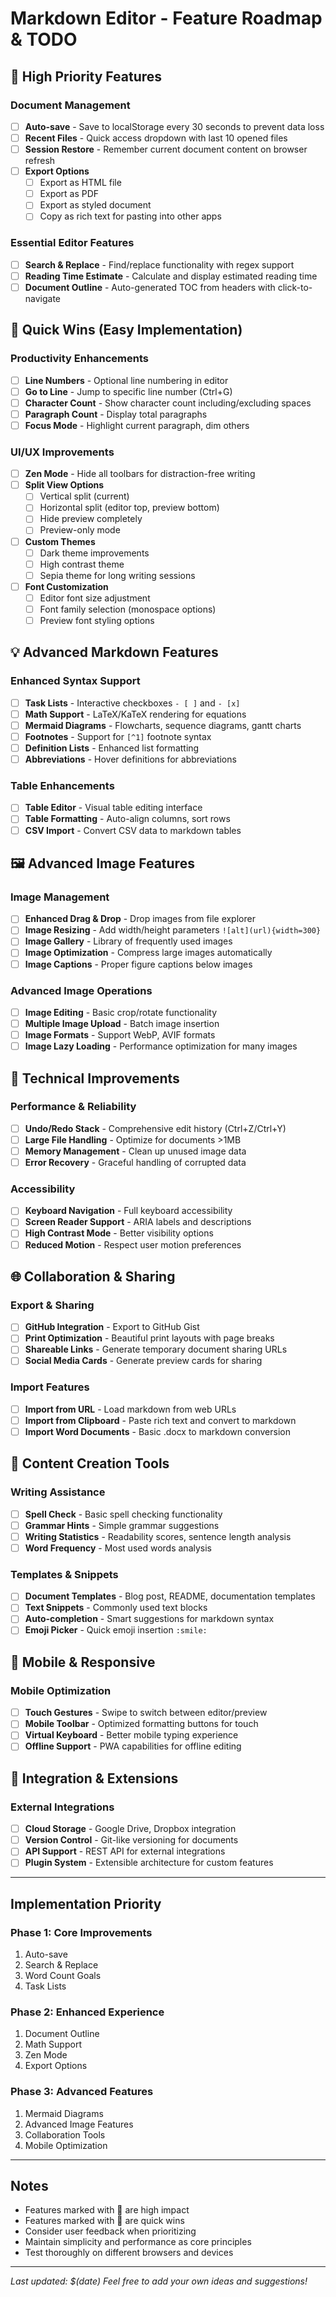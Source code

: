 # Markdown Editor - Feature Roadmap & TODO

## 🚀 High Priority Features

### Document Management
- [ ] **Auto-save** - Save to localStorage every 30 seconds to prevent data loss
- [ ] **Recent Files** - Quick access dropdown with last 10 opened files
- [ ] **Session Restore** - Remember current document content on browser refresh
- [ ] **Export Options** 
  - [ ] Export as HTML file
  - [ ] Export as PDF
  - [ ] Export as styled document
  - [ ] Copy as rich text for pasting into other apps

### Essential Editor Features  
- [ ] **Search & Replace** - Find/replace functionality with regex support
- [ ] **Reading Time Estimate** - Calculate and display estimated reading time
- [ ] **Document Outline** - Auto-generated TOC from headers with click-to-navigate

## 🎯 Quick Wins (Easy Implementation)

### Productivity Enhancements
- [ ] **Line Numbers** - Optional line numbering in editor
- [ ] **Go to Line** - Jump to specific line number (Ctrl+G)
- [ ] **Character Count** - Show character count including/excluding spaces
- [ ] **Paragraph Count** - Display total paragraphs
- [ ] **Focus Mode** - Highlight current paragraph, dim others

### UI/UX Improvements
- [ ] **Zen Mode** - Hide all toolbars for distraction-free writing
- [ ] **Split View Options**
  - [ ] Vertical split (current)
  - [ ] Horizontal split (editor top, preview bottom)
  - [ ] Hide preview completely
  - [ ] Preview-only mode
- [ ] **Custom Themes**
  - [ ] Dark theme improvements
  - [ ] High contrast theme
  - [ ] Sepia theme for long writing sessions
- [ ] **Font Customization**
  - [ ] Editor font size adjustment
  - [ ] Font family selection (monospace options)
  - [ ] Preview font styling options

## 💡 Advanced Markdown Features

### Enhanced Syntax Support
- [ ] **Task Lists** - Interactive checkboxes `- [ ]` and `- [x]`
- [ ] **Math Support** - LaTeX/KaTeX rendering for equations
- [ ] **Mermaid Diagrams** - Flowcharts, sequence diagrams, gantt charts
- [ ] **Footnotes** - Support for `[^1]` footnote syntax
- [ ] **Definition Lists** - Enhanced list formatting
- [ ] **Abbreviations** - Hover definitions for abbreviations

### Table Enhancements
- [ ] **Table Editor** - Visual table editing interface
- [ ] **Table Formatting** - Auto-align columns, sort rows
- [ ] **CSV Import** - Convert CSV data to markdown tables

## 🖼️ Advanced Image Features

### Image Management
- [ ] **Enhanced Drag & Drop** - Drop images from file explorer
- [ ] **Image Resizing** - Add width/height parameters `![alt](url){width=300}`
- [ ] **Image Gallery** - Library of frequently used images
- [ ] **Image Optimization** - Compress large images automatically
- [ ] **Image Captions** - Proper figure captions below images

### Advanced Image Operations
- [ ] **Image Editing** - Basic crop/rotate functionality
- [ ] **Multiple Image Upload** - Batch image insertion
- [ ] **Image Formats** - Support WebP, AVIF formats
- [ ] **Image Lazy Loading** - Performance optimization for many images

## 🔧 Technical Improvements

### Performance & Reliability
- [ ] **Undo/Redo Stack** - Comprehensive edit history (Ctrl+Z/Ctrl+Y)
- [ ] **Large File Handling** - Optimize for documents >1MB
- [ ] **Memory Management** - Clean up unused image data
- [ ] **Error Recovery** - Graceful handling of corrupted data

### Accessibility
- [ ] **Keyboard Navigation** - Full keyboard accessibility
- [ ] **Screen Reader Support** - ARIA labels and descriptions
- [ ] **High Contrast Mode** - Better visibility options
- [ ] **Reduced Motion** - Respect user motion preferences

## 🌐 Collaboration & Sharing

### Export & Sharing
- [ ] **GitHub Integration** - Export to GitHub Gist
- [ ] **Print Optimization** - Beautiful print layouts with page breaks
- [ ] **Shareable Links** - Generate temporary document sharing URLs
- [ ] **Social Media Cards** - Generate preview cards for sharing

### Import Features
- [ ] **Import from URL** - Load markdown from web URLs
- [ ] **Import from Clipboard** - Paste rich text and convert to markdown
- [ ] **Import Word Documents** - Basic .docx to markdown conversion

## 🎨 Content Creation Tools

### Writing Assistance
- [ ] **Spell Check** - Basic spell checking functionality
- [ ] **Grammar Hints** - Simple grammar suggestions
- [ ] **Writing Statistics** - Readability scores, sentence length analysis
- [ ] **Word Frequency** - Most used words analysis

### Templates & Snippets
- [ ] **Document Templates** - Blog post, README, documentation templates
- [ ] **Text Snippets** - Commonly used text blocks
- [ ] **Auto-completion** - Smart suggestions for markdown syntax
- [ ] **Emoji Picker** - Quick emoji insertion `:smile:`

## 📱 Mobile & Responsive

### Mobile Optimization
- [ ] **Touch Gestures** - Swipe to switch between editor/preview
- [ ] **Mobile Toolbar** - Optimized formatting buttons for touch
- [ ] **Virtual Keyboard** - Better mobile typing experience
- [ ] **Offline Support** - PWA capabilities for offline editing

## 🔌 Integration & Extensions

### External Integrations
- [ ] **Cloud Storage** - Google Drive, Dropbox integration
- [ ] **Version Control** - Git-like versioning for documents
- [ ] **API Support** - REST API for external integrations
- [ ] **Plugin System** - Extensible architecture for custom features

---

## Implementation Priority

### Phase 1: Core Improvements
1. Auto-save
2. Search & Replace  
3. Word Count Goals
4. Task Lists

### Phase 2: Enhanced Experience
1. Document Outline
2. Math Support
3. Zen Mode
4. Export Options

### Phase 3: Advanced Features
1. Mermaid Diagrams
2. Advanced Image Features
3. Collaboration Tools
4. Mobile Optimization

---

## Notes

- Features marked with 🚀 are high impact
- Features marked with 🎯 are quick wins
- Consider user feedback when prioritizing
- Maintain simplicity and performance as core principles
- Test thoroughly on different browsers and devices

---

*Last updated: $(date)*
*Feel free to add your own ideas and suggestions!*

